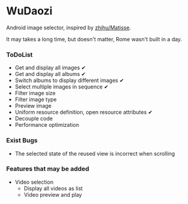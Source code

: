 # WuDaozi

Android image selector, inspired by [zhihu/Matisse](https://github.com/zhihu/Matisse).

It may takes a long time, but doesn't matter, Rome wasn't built in a day.

### ToDoList

* Get and display all images ✔
* Get and display all albums ✔
* Switch albums to display different images ✔
* Select multiple images in sequence ✔
* Filter image size
* Filter image type
* Preview image
* Uniform resource definition, open resource attributes ✔
* Decouple code
* Performance optimization

### Exist Bugs

* The selected state of the reused view is incorrect when scrolling

### Features that may be added

* Video selection
    * Display all videos as list
    * Video preview and play